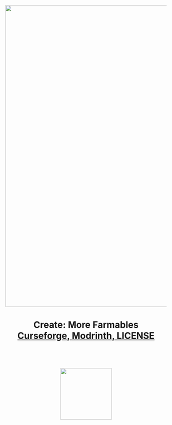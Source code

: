 <p style="text-align: center"><img src="https://raw.githubusercontent.com/Rockiecraft/Create-More-Farmables/cmfMC1.20.1/dev/images/Create_More_Farmables2.png" alt="Create: More Farmables" width="4094" height="938" /></p>
<h1 align="center">Create: More Farmables<br>
	<a href="https://www.curseforge.com/minecraft/mc-mods/create-more-farmables">Curseforge,  </a>
	<a href="https://modrinth.com/mod/create-more-farmables">Modrinth,  </a>
	<a href="https://github.com/Rockiecraft/Create-More-Farmables/blob/Create-More-Farmables/LICENSE">LICENSE  </a>
    <br><br>
</h1>

<p>&nbsp;</p>
<p align="center"><a href="https://github.com/Rockiecraft/Create-More-Farmables/issues"><img src="https://i.imgur.com/qPmjSXy.png" width="160" /></a></a></p>

 

